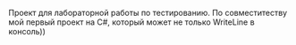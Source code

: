 Проект для лабораторной работы по тестированию. По совместитеству мой первый проект на C#, который может не только WriteLine в консоль))
